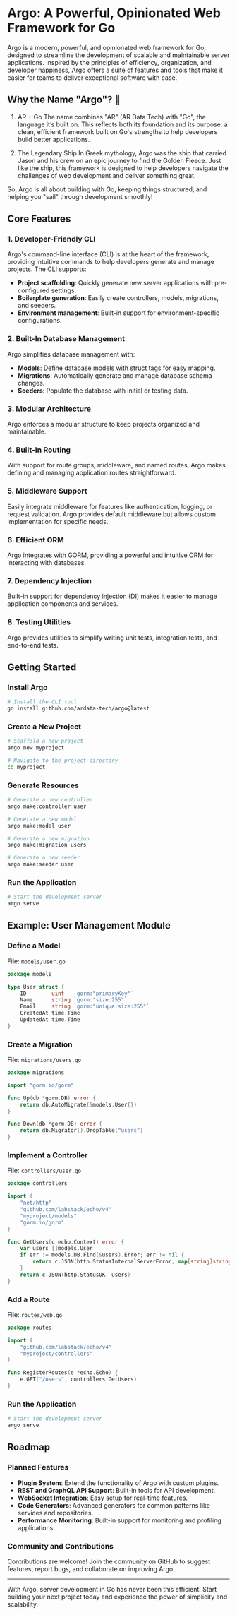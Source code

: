 # Argo: A Powerful, Opinionated Web Framework for Go

Argo is a modern, powerful, and opinionated web framework for Go, designed to streamline the development of scalable and maintainable server applications. Inspired by the principles of efficiency, organization, and developer happiness, Argo offers a suite of features and tools that make it easier for teams to deliver exceptional software with ease.

## Why the Name "Argo"? 🚀

1. AR + Go
The name combines "AR" (AR Data Tech) with "Go", the language it’s built on. This reflects both its foundation and its purpose: a clean, efficient framework built on Go's strengths to help developers build better applications.

2. The Legendary Ship
In Greek mythology, Argo was the ship that carried Jason and his crew on an epic journey to find the Golden Fleece. Just like the ship, this framework is designed to help developers navigate the challenges of web development and deliver something great.

So, Argo is all about building with Go, keeping things structured, and helping you "sail" through development smoothly!

## Core Features

### 1. **Developer-Friendly CLI**

Argo's command-line interface (CLI) is at the heart of the framework, providing intuitive commands to help developers generate and manage projects. The CLI supports:

- **Project scaffolding**: Quickly generate new server applications with pre-configured settings.
- **Boilerplate generation**: Easily create controllers, models, migrations, and seeders.
- **Environment management**: Built-in support for environment-specific configurations.

### 2. **Built-In Database Management**

Argo simplifies database management with:

- **Models**: Define database models with struct tags for easy mapping.
- **Migrations**: Automatically generate and manage database schema changes.
- **Seeders**: Populate the database with initial or testing data.

### 3. **Modular Architecture**

Argo enforces a modular structure to keep projects organized and maintainable.

### 4. **Built-In Routing**

With support for route groups, middleware, and named routes, Argo makes defining and managing application routes straightforward.

### 5. **Middleware Support**

Easily integrate middleware for features like authentication, logging, or request validation. Argo provides default middleware but allows custom implementation for specific needs.

### 6. **Efficient ORM**

Argo integrates with GORM, providing a powerful and intuitive ORM for interacting with databases.

### 7. **Dependency Injection**

Built-in support for dependency injection (DI) makes it easier to manage application components and services.

### 8. **Testing Utilities**

Argo provides utilities to simplify writing unit tests, integration tests, and end-to-end tests.

## Getting Started

### Install Argo

```bash
# Install the CLI tool
go install github.com/ardata-tech/argo@latest
```

### Create a New Project

```bash
# Scaffold a new project
argo new myproject

# Navigate to the project directory
cd myproject
```

### Generate Resources

```bash
# Generate a new controller
argo make:controller user

# Generate a new model
argo make:model user

# Generate a new migration
argo make:migration users

# Generate a new seeder
argo make:seeder user
```

### Run the Application

```bash
# Start the development server
argo serve
```

## Example: User Management Module

### Define a Model

File: `models/user.go`

```go
package models

type User struct {
    ID        uint   `gorm:"primaryKey"`
    Name      string `gorm:"size:255"`
    Email     string `gorm:"unique;size:255"`
    CreatedAt time.Time
    UpdatedAt time.Time
}
```

### Create a Migration

File: `migrations/users.go`

```go
package migrations

import "gorm.io/gorm"

func Up(db *gorm.DB) error {
    return db.AutoMigrate(&models.User{})
}

func Down(db *gorm.DB) error {
    return db.Migrator().DropTable("users")
}
```

### Implement a Controller

File: `controllers/user.go`

```go
package controllers

import (
    "net/http"
    "github.com/labstack/echo/v4"
    "myproject/models"
    "gorm.io/gorm"
)

func GetUsers(c echo.Context) error {
    var users []models.User
    if err := models.DB.Find(&users).Error; err != nil {
        return c.JSON(http.StatusInternalServerError, map[string]string{"error": err.Error()})
    }
    return c.JSON(http.StatusOK, users)
}
```

### Add a Route

File: `routes/web.go`

```go
package routes

import (
    "github.com/labstack/echo/v4"
    "myproject/controllers"
)

func RegisterRoutes(e *echo.Echo) {
    e.GET("/users", controllers.GetUsers)
}
```

### Run the Application

```bash
# Start the development server
argo serve
```

## Roadmap

### Planned Features

- **Plugin System**: Extend the functionality of Argo with custom plugins.
- **REST and GraphQL API Support**: Built-in tools for API development.
- **WebSocket Integration**: Easy setup for real-time features.
- **Code Generators**: Advanced generators for common patterns like services and repositories.
- **Performance Monitoring**: Built-in support for monitoring and profiling applications.

### Community and Contributions

Contributions are welcome! Join the community on GitHub to suggest features, report bugs, and collaborate on improving Argo..

---

With Argo, server development in Go has never been this efficient. Start building your next project today and experience the power of simplicity and scalability.


